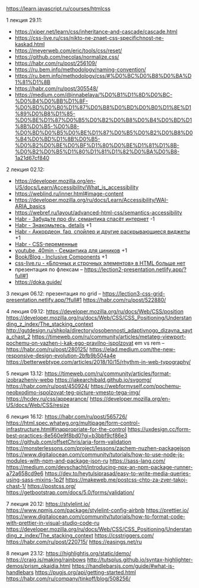 https://learn.javascript.ru/courses/htmlcss

1 лекция 29.11:

- https://xiper.net/learn/css/inheritance-and-cascade/cascade.html
- https://css-live.ru/css/nikto-ne-znaet-css-specifichnost-ne-kaskad.html
- https://meyerweb.com/eric/tools/css/reset/
- https://github.com/necolas/normalize.css/
- https://habr.com/ru/post/256109/
- https://ru.bem.info/methodology/naming-convention/
- https://ru.bem.info/methodology/css/#%D0%BC%D0%B8%D0%BA%D1%81%D1%8B
- https://habr.com/ru/post/305548/
- https://medium.com/@innabelaya/%D0%B1%D1%8D%D0%BC-%D0%B4%D0%BB%D1%8F-%D0%BD%D0%B0%D1%87%D0%B8%D0%BD%D0%B0%D1%8E%D1%89%D0%B8%D1%85-%D0%BE%D1%87%D0%B5%D0%B2%D0%B8%D0%B4%D0%BD%D1%8B%D0%B5-%D0%B8-%D0%BD%D0%B5%D0%BE%D1%87%D0%B5%D0%B2%D0%B8%D0%B4%D0%BD%D1%8B%D0%B5-%D0%B2%D0%BE%D0%BF%D1%80%D0%BE%D1%81%D1%8B-%D0%B2%D0%B5%D1%80%D1%81%D1%82%D0%BA%D0%B8-1a21d67cf840

2 лекция 02.12:
- https://developer.mozilla.org/en-US/docs/Learn/Accessibility/What_is_accessibility
- https://weblind.ru/inner.html#image-content
- https://developer.mozilla.org/ru/docs/Learn/Accessibility/WAI-ARIA_basics
- https://webref.ru/layout/advanced-html-css/semantics-accessibility
- [Habr - Забудьте про div, семантика спасёт интернет](https://habr.com/ru/company/htmlacademy/blog/546500/) -1
- [Habr - Знакомьтесь, details](https://habr.com/ru/post/477520/) +1
- [Habr - Аккордеон, faq, спойлер и другие раскрывающиеся виджеты](https://habr.com/ru/post/465623/) +1
- [Habr - CSS-переменные](https://habr.com/ru/company/ruvds/blog/523370/)
- [youtube, 40min - Семантика для циников](https://www.youtube.com/watch?v=bDYEnNzprzE) +1
- [Book/Blog - Inclusive Components](https://inclusive-components.design/) +1
- [css-live.ru - «Блочных и строчных элементов» в HTML больше нет](https://css-live.ru/articles/blochnyx-i-strochnyx-elementov-v-html-bolshe-net.html)
- презентация по флексам – https://lection2-presentation.netlify.app/?full#1
- https://doka.guide/

3 лекция 06.12:
презентация по grid – https://lection3-css-grid-presentation.netlify.app/?full#1
https://habr.com/ru/post/522880/

4 лекция 09.12:
https://developer.mozilla.org/ru/docs/Web/CSS/position
https://developer.mozilla.org/ru/docs/Web/CSS/CSS_Positioning/Understanding_z_index/The_stacking_context
http://gutdesign.ru/shkola/directory/osobennosti_adaptivnogo_dizayna_sayta_chast_2
https://timeweb.com/ru/community/articles/metateg-viewport-pochemu-on-vazhen-i-kak-ego-pravilno-ispolzovat
em vs rem – https://habr.com/ru/post/280125/
https://elad.medium.com/the-new-responsive-design-evolution-2bfb9b504a4e
https://betterwebtype.com/articles/2018/10/15/rhythm-in-web-typography/

5 лекция 13.12:
https://timeweb.com/ru/community/articles/format-izobrazheniy-webp
https://jakearchibald.github.io/svgomg/
https://habr.com/ru/post/450924/
https://webformyself.com/pochemu-neobxodimo-ispolzovat-teg-picture-vmesto-tega-img/
https://hcdev.ru/css/appearance/
https://developer.mozilla.org/en-US/docs/Web/CSS/resize

6 лекция 16.12:
https://habr.com/ru/post/565726/
https://html.spec.whatwg.org/multipage/form-control-infrastructure.html#inappropriate-for-the-control
https://uxdesign.cc/form-best-practices-8e560e9f8bd0?gi=b3bbf9cf86e3
https://github.com/offsetChris/aria-form-validation
https://monsterlessons.com/project/lessons/zachem-nuzhen-packagejson
https://www.digitalocean.com/community/tutorials/how-to-use-node-js-modules-with-npm-and-package-json-ru
https://sass-lang.com/
https://medium.com/devschacht/introducing-npx-an-npm-package-runner-a72a658cd9e6
https://dev.to/heytulsiprasad/easy-to-write-media-queries-using-sass-mixins-1p2f
https://makeweb.me/postcss-chto-za-zver-takoj-chast-1/
https://postcss.org/
https://getbootstrap.com/docs/5.0/forms/validation/

7 лекция 20.12:
https://stylelint.io/
https://www.npmjs.com/package/stylelint-config-airbnb
https://prettier.io/
https://www.digitalocean.com/community/tutorials/how-to-format-code-with-prettier-in-visual-studio-code-ru
https://developer.mozilla.org/ru/docs/Web/CSS/CSS_Positioning/Understanding_z_index/The_stacking_context
https://csstriggers.com/
https://habr.com/ru/post/220715/
https://easings.net/ru

8 лекция 23.12:
https://highlightjs.org/static/demo/
https://craig.is/making/rainbows
http://tutsplus.github.io/syntax-highlighter-demos/prism_okaidia.html
https://handlebarsjs.com/guide/#what-is-handlebars
https://pugjs.org/api/getting-started.html
https://habr.com/ru/company/tinkoff/blog/508256/